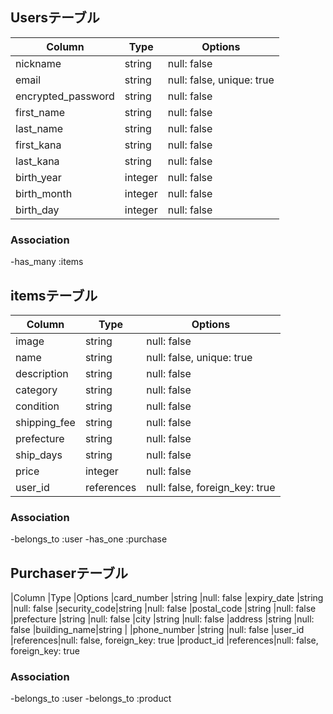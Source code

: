 ## Usersテーブル

|Column             |Type         |Options                  |
|-------------------|-------------|-------------------------|
|nickname           |string       |null: false              |
|email              |string       |null: false, unique: true|
|encrypted_password |string       |null: false              |
|first_name         |string       |null: false| 
|last_name          |string       |null: false|
|first_kana         |string       |null: false| 
|last_kana          |string       |null: false|
|birth_year         |integer      |null: false|
|birth_month        |integer      |null: false|
|birth_day          |integer      |null: false|


### Association
-has_many :items


## itemsテーブル

|Column             |Type         |Options                  |
|-------------------|-------------|-------------------------|
|image              |string       |null: false              |
|name               |string       |null: false, unique: true|
|description        |string       |null: false              |
|category           |string       |null: false| 
|condition          |string       |null: false|
|shipping_fee       |string	      |null: false|
|prefecture         |string	      |null: false|
|ship_days          |string	      |null: false|
|price              |integer	    |null: false|
|user_id            |references	  |null: false, foreign_key: true|



### Association
-belongs_to :user
-has_one :purchase

## Purchaserテーブル

|Column	      |Type	     |Options
|card_number	|string	   |null: false
|expiry_date	|string	   |null: false
|security_code|string	   |null: false
|postal_code	|string	   |null: false
|prefecture	  |string	   |null: false
|city	        |string	   |null: false
|address	    |string	   |null: false
|building_name|string	   |
|phone_number	|string	   |null: false
|user_id	    |references|null: false, foreign_key: true
|product_id	  |references|null: false, foreign_key: true


### Association

-belongs_to :user
-belongs_to :product

